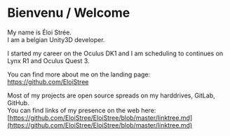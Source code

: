 # Bienvenu / Welcome

My name is Éloi Strée.  
I am a belgian Unity3D developer.  

I started my career on the Oculus DK1 and I am scheduling to continues on Lynx R1 and Oculus Quest 3.    
  
You can find more about me on the landing page:  
https://github.com/EloiStree  

Most of my projects are open source spreads on my harddrives, GitLab, GitHub.  
You can find links of my presence on the web here:  
[https://github.com/EloiStree/EloiStree/blob/master/linktree.md](https://github.com/EloiStree/EloiStree/blob/master/linktree.md)  








